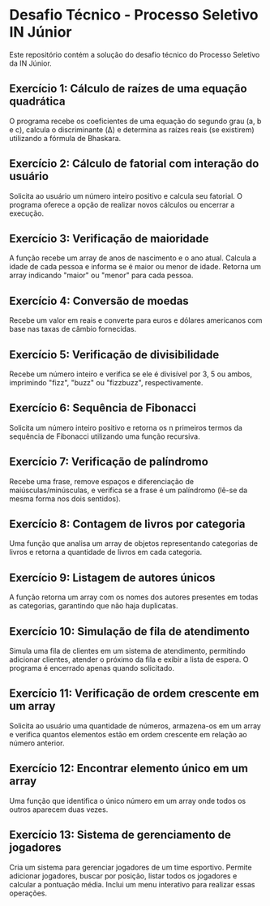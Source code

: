 # Desafio Técnico - Processo Seletivo IN Júnior
Este repositório contém a solução do desafio técnico do Processo Seletivo da IN Júnior.

## Exercício 1: Cálculo de raízes de uma equação quadrática

O programa recebe os coeficientes de uma equação do segundo grau (a, b e c), calcula o discriminante (Δ) e determina as raízes reais (se existirem) utilizando a fórmula de Bhaskara.

## Exercício 2: Cálculo de fatorial com interação do usuário

Solicita ao usuário um número inteiro positivo e calcula seu fatorial. O programa oferece a opção de realizar novos cálculos ou encerrar a execução.

## Exercício 3: Verificação de maioridade

A função recebe um array de anos de nascimento e o ano atual. Calcula a idade de cada pessoa e informa se é maior ou menor de idade. Retorna um array indicando "maior" ou "menor" para cada pessoa.

## Exercício 4: Conversão de moedas

Recebe um valor em reais e converte para euros e dólares americanos com base nas taxas de câmbio fornecidas.

## Exercício 5: Verificação de divisibilidade

Recebe um número inteiro e verifica se ele é divisível por 3, 5 ou ambos, imprimindo "fizz", "buzz" ou "fizzbuzz", respectivamente.

## Exercício 6: Sequência de Fibonacci

Solicita um número inteiro positivo e retorna os n primeiros termos da sequência de Fibonacci utilizando uma função recursiva.

## Exercício 7: Verificação de palíndromo

Recebe uma frase, remove espaços e diferenciação de maiúsculas/minúsculas, e verifica se a frase é um palíndromo (lê-se da mesma forma nos dois sentidos).

## Exercício 8: Contagem de livros por categoria

Uma função que analisa um array de objetos representando categorias de livros e retorna a quantidade de livros em cada categoria.

## Exercício 9: Listagem de autores únicos

A função retorna um array com os nomes dos autores presentes em todas as categorias, garantindo que não haja duplicatas.

## Exercício 10: Simulação de fila de atendimento

Simula uma fila de clientes em um sistema de atendimento, permitindo adicionar clientes, atender o próximo da fila e exibir a lista de espera. O programa é encerrado apenas quando solicitado.

## Exercício 11: Verificação de ordem crescente em um array

Solicita ao usuário uma quantidade de números, armazena-os em um array e verifica quantos elementos estão em ordem crescente em relação ao número anterior.

## Exercício 12: Encontrar elemento único em um array

Uma função que identifica o único número em um array onde todos os outros aparecem duas vezes.

## Exercício 13: Sistema de gerenciamento de jogadores

Cria um sistema para gerenciar jogadores de um time esportivo. Permite adicionar jogadores, buscar por posição, listar todos os jogadores e calcular a pontuação média. Inclui um menu interativo para realizar essas operações.

